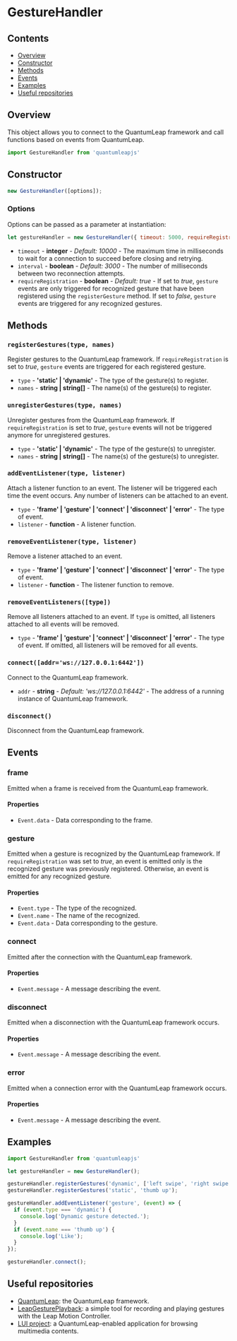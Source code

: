 GestureHandler
==============
Contents
--------
  * [Overview](#overview)
  * [Constructor](#constructor)
  * [Methods](#methods)
  * [Events](#events)
  * [Examples](#examples)
  * [Useful repositories](#useful-repositories)

Overview
--------
This object allows you to connect to the QuantumLeap framework and call functions based on events from QuantumLeap.

```javascript
import GestureHandler from 'quantumleapjs' 
```

Constructor
-----------
```javascript
new GestureHandler([options]);
```

### Options
Options can be passed as a parameter at instantiation:
```javascript
let gestureHandler = new GestureHandler({ timeout: 5000, requireRegistration: false });
```

  * `timeout` - **integer** - *Default: 10000* - The maximum time in milliseconds to wait for a connection to succeed before closing and retrying.
  * `interval` - **boolean** - *Default: 3000* - The number of milliseconds between two reconnection attempts.
  * `requireRegistration` - **boolean** - *Default: true* - If set to *true*, `gesture` events are only triggered for recognized gesture that have been registered using the `registerGesture` method. If set to *false*, `gesture` events are triggered for any recognized gestures.


Methods
-------
### `registerGestures(type, names)`
Register gestures to the QuantumLeap framework. If `requireRegistration` is set to *true*, `gesture` events are triggered for each registered gesture.

  * `type` - **'static' | 'dynamic'** - The type of the gesture(s) to register.
  * `names` - **string | string[]** - The name(s) of the gesture(s) to register.

### `unregisterGestures(type, names)`
Unregister gestures from the QuantumLeap framework. If `requireRegistration` is set to *true*, `gesture` events will not be triggered anymore for unregistered gestures.

  * `type` - **'static' | 'dynamic'** - The type of the gesture(s) to unregister.
  * `names` - **string | string[]** - The name(s) of the gesture(s) to unregister.

### `addEventListener(type, listener)`
Attach a listener function to an event. The listener will be triggered each time the event occurs. Any number of listeners can be attached to an event.

  * `type` - **'frame' | 'gesture' | 'connect' | 'disconnect' | 'error'** - The type of event.
  * `listener` - **function** - A listener function.

### `removeEventListener(type, listener)`
Remove a listener attached to an event.

  * `type` - **'frame' | 'gesture' | 'connect' | 'disconnect' | 'error'** - The type of event.
  * `listener` - **function** - The listener function to remove.

### `removeEventListeners([type])`
Remove all listeners attached to an event. If `type` is omitted, all listeners attached to all events will be removed.

  * `type` - **'frame' | 'gesture' | 'connect' | 'disconnect' | 'error'** - The type of event. If omitted, all listeners will be removed for all events.

### `connect([addr='ws://127.0.0.1:6442'])`
Connect to the QuantumLeap framework.

  * `addr` - **string** - *Default: 'ws://127.0.0.1:6442'* - The address of a running instance of QuantumLeap framework.

### `disconnect()`
Disconnect from the QuantumLeap framework.


Events
------
### frame
Emitted when a frame is received from the QuantumLeap framework.

#### Properties
  * `Event.data` - Data corresponding to the frame.

### gesture
Emitted when a gesture is recognized by the QuantumLeap framework. If `requireRegistration` was set to *true*, an event is emitted only is the recognized gesture was previously registered. Otherwise, an event is emitted for any recognized gesture.

#### Properties
  * `Event.type` - The type of the recognized.
  * `Event.name` - The name of the recognized.
  * `Event.data` - Data corresponding to the gesture.

### connect
Emitted after the connection with the QuantumLeap framework.

#### Properties
  * `Event.message` - A message describing the event.

### disconnect
Emitted when a disconnection with the QuantumLeap framework occurs.

#### Properties
  * `Event.message` - A message describing the event.

### error
Emitted when a connection error with the QuantumLeap framework occurs.

#### Properties
  * `Event.message` - A message describing the event.

Examples
--------
```javascript
import GestureHandler from 'quantumleapjs' 

let gestureHandler = new GestureHandler();

gestureHandler.registerGestures('dynamic', ['left swipe', 'right swipe']);
gestureHandler.registerGestures('static', 'thumb up');

gestureHandler.addEventListener('gesture', (event) => {
  if (event.type === 'dynamic') {
    console.log('Dynamic gesture detected.');
  }
  if (event.name === 'thumb up') {
    console.log('Like');
  }
});

gestureHandler.connect();
```
    
Useful repositories
-------------------
* [QuantumLeap](https://github.com/sluyters/QuantumLeap): the QuantumLeap framework.
* [LeapGesturePlayback](https://github.com/sluyters/LeapGesturePlayback): a simple tool for recording and playing gestures with the Leap Motion Controller.
* [LUI project](https://github.com/sluyters/LUI): a QuantumLeap-enabled application for browsing multimedia contents.
